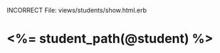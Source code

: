 












INCORRECT File:     views/students/show.html.erb

<!--
Tried but doesn't work:
<% @students.each do |student| %>
    <%= student.last_name %>
<% end %>

Tried but doesn't work:
<h1><%= student_path(@student) %></h1>

Called the .to_s method but it doesn't work:
<h1><%= @students.to_s %></h1>
-->


<h1><%= student_path(@student) %></h1>



